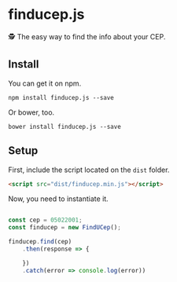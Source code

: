 # finducep.js
🕵 The easy way to find the info about your CEP.

## Install

You can get it on npm.

```
npm install finducep.js --save
```

Or bower, too.

```
bower install finducep.js --save
```

## Setup

First, include the script located on the `dist` folder.

```html
<script src="dist/finducep.min.js"></script>
```

Now, you need to instantiate it.

```js

const cep = 05022001;
const finducep = new FindUCep();

finducep.find(cep)
	.then(response => {

	})
	.catch(error => console.log(error))
```


